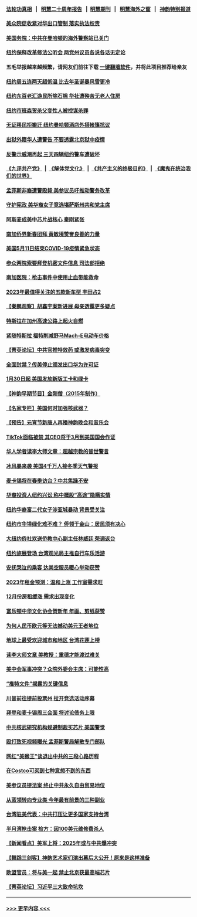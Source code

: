 #### [法轮功真相](https://github.com/gfw-breaker/truth/blob/master/README.md?t=0) &nbsp;&nbsp;|&nbsp;&nbsp; [明慧二十周年报告](https://github.com/gfw-breaker/mh-reports/blob/master/README.md?t=0) &nbsp;&nbsp;|&nbsp;&nbsp;[明慧期刊](https://github.com/gfw-breaker/mh-qikan) &nbsp;&nbsp;|&nbsp;&nbsp; [明慧海外之窗](https://github.com/gfw-breaker/mh-news/blob/master/README.md?t=0) &nbsp;&nbsp;|&nbsp;&nbsp; [神韵特别报道](https://github.com/gfw-breaker/mh-news/blob/master/shenyun.md?t=0)
#### [美众院促收紧对华出口管制 落实执法权责](../pages/nsc412/n13919269.md?t=01311843) 
#### [美国务院：中共在曼哈顿的海外警察站已关门](../pages/nsc412/n13919091.md?t=01311843) 
#### [纽约保释改革修法公听会 两党州议员各说各话无定论](../pages/nsc412/n13919201.md?t=01311843) 
#### 五毛举报越来越频繁，请网友们前往下载 [一键翻墙软件](https://github.com/gfw-breaker/ssr-accounts)，并将此项目推荐给亲友
#### [纽约周五连两天超低温 比去年圣诞暴风雪更冷](../pages/nsc412/n13919199.md?t=01311843) 
#### [纽约东百老汇游民所除石棉 华社遭殃苦无老人住房](../pages/nsc412/n13919204.md?t=01311843) 
#### [纽约市班森贺杀父变性人被控谋杀罪](../pages/nsc412/n13919231.md?t=01311843) 
#### [无证移民拒搬迁 纽约曼哈顿酒店外搭帐篷抗议](../pages/nsc412/n13919215.md?t=01311843) 
#### [出狱外籍华人遭警告 不要透露北京狱中疫情](../pages/nsc412/n13919241.md?t=01311843) 
#### [反警示威潮再起 三天四辆纽约警车遭破坏](../pages/nsc412/n13919210.md?t=01311843) 
#### [《九评共产党》](https://github.com/begood0513/9ping.md/blob/master/README.md) &nbsp;|&nbsp; [《解体党文化》](../../../../jtdwh.md/blob/master/README.md)  &nbsp;|&nbsp; [《共产主义的终极目的》](../../../../gczydzjmd.md/blob/master/README.md) &nbsp;|&nbsp; [《魔鬼在统治我们的世界》](../../../../mgztzwmdsj.md/blob/master/README.md) 
#### [孟菲斯非裔遭警殴毙 美参议员吁推动警务改革](../pages/nsc412/n13919099.md?t=01311843) 
#### [守护宪政 美华裔女子竞选堪萨斯州共和党主席](../pages/nsc412/n13919230.md?t=01311843) 
#### [阿斯麦成美中芯片战核心 秦刚紧张](../pages/nsc412/n13919001.md?t=01311843) 
#### [南加侨界新春团拜 黄敏境赞誉良善的力量](../pages/nsc412/n13919221.md?t=01311843) 
#### [美国5月11日结束COVID-19疫情紧急状态](../pages/nsc412/n13919139.md?t=01311843) 
#### [参众两院索要拜登机密文件信息 司法部拒绝](../pages/nsc412/n13919009.md?t=01311843) 
#### [南加医院：枪击事件中使用止血带能救命](../pages/nsc412/n13919074.md?t=01311843) 
#### [2023年最值得关注的五款新车型 丰田占2](../pages/nsc412/n13912685.md?t=01311843) 
#### [【秦鹏观察】胡鑫宇案新进展 母亲透露更多疑点](../pages/nsc412/n13919022.md?t=01311843) 
#### [特斯拉在加州高速公路上起火自燃](../pages/nsc412/n13919064.md?t=01311843) 
#### [紧随特斯拉 福特削减野马Mach-E电动车价格](../pages/nsc412/n13919014.md?t=01311843) 
#### [【菁英论坛】中共官推特效药 或激发病毒突变](../pages/nsc412/n13918982.md?t=01311843) 
#### [全面封禁？传美停止颁发出口华为许可证](../pages/nsc412/n13918976.md?t=01311843) 
#### [1月30日起 美国发放新版工卡和绿卡](../pages/nsc412/n13918904.md?t=01311843) 
#### [【神韵早期节目】金刚僧（2015年制作）](../pages/nsc412/n13918984.md?t=01311843) 
#### [【名家专栏】美国何时加强核武器？](../pages/nsc412/n13917911.md?t=01311843) 
#### [【预告】元宵节新唐人再播神韵晚会和音乐会](../pages/nsc412/n13917557.md?t=01311843) 
#### [TikTok面临被禁 其CEO将于3月到美国国会作证](../pages/nsc412/n13918844.md?t=01311843) 
#### [华人学者读李大师文章：超越宗教的普世警言](../pages/nsc412/n13918422.md?t=01311843) 
#### [冰风暴来袭 美国4千万人接冬季天气警报](../pages/nsc412/n13918846.md?t=01311843) 
#### [麦卡锡将在春季访台？中共焦躁不安](../pages/nsc412/n13918837.md?t=01311843) 
#### [华裔投资人纽约兴讼 称中概股“高途”隐瞒实情](../pages/nsc412/n13918279.md?t=01311843) 
#### [纽约华裔富二代女子涉亚城暴动 背景受关注](../pages/nsc412/n13918325.md?t=01311843) 
#### [纽约市华埠绿化难不难？ 侨领于金山：居民须有决心](../pages/nsc412/n13918283.md?t=01311843) 
#### [大纽约侨社欢送侨教中心副主任林威廷 荣调返台](../pages/nsc412/n13918407.md?t=01311843) 
#### [纽约旅展登场  台湾观光局主推自行车乐活游](../pages/nsc412/n13918385.md?t=01311843) 
#### [安抚哭泣的乘客 达美空服员暖心举动获赞](../pages/nsc412/n13918377.md?t=01311843) 
#### [2023年租金预测：温和上涨 工作室需求旺](../pages/nsc412/n13918321.md?t=01311843) 
#### [12月份房租缓涨 需求出现变化](../pages/nsc412/n13918128.md?t=01311843) 
#### [富乐顿中华文化协会贺新年 年画、剪纸获赞](../pages/nsc412/n13918182.md?t=01311843) 
#### [为何人民币欧元等无法撼动美元王者地位](../pages/nsc412/n13917579.md?t=01311843) 
#### [地球上最受欢迎城市和地区 台湾花莲上榜](../pages/nsc412/n13918031.md?t=01311843) 
#### [读李大师文章 美教授：重德才能渡过难关](../pages/nsc412/n13918070.md?t=01311843) 
#### [美中会军事冲突？众院外委会主席：可能性高](../pages/nsc412/n13918068.md?t=01311843) 
#### [“推特文件”揭露的关键信息](../pages/nsc412/n13917283.md?t=01311843) 
#### [川普前往提前投票州 拉开竞选活动序幕](../pages/nsc412/n13918029.md?t=01311843) 
#### [拜登和麦卡锡周三会面 将讨论债务上限](../pages/nsc412/n13918039.md?t=01311843) 
#### [中共核武研究机构规避制裁买芯片 美国警觉](../pages/nsc412/n13918033.md?t=01311843) 
#### [殴打致死视频曝光 孟菲斯警局解散专门部队](../pages/nsc412/n13917973.md?t=01311843) 
#### [网红“美猴王”谈退出中共的三段心路历程](../pages/nsc412/n13917706.md?t=01311843) 
#### [在Costco可买到七种意想不到的东西](../pages/nsc412/n13914456.md?t=01311843) 
#### [美参议员提法案 终止中共永久自由贸易地位](../pages/nsc412/n13916826.md?t=01311843) 
#### [从蓝领转向专业类 今年最有前景的三种副业](../pages/nsc412/n13911504.md?t=01311843) 
#### [台湾驻美代表：中共打压让更多国家支持台湾](../pages/nsc412/n13917611.md?t=01311843) 
#### [半月湾枪击案 检方：因100美元维修费杀人](../pages/nsc412/n13917568.md?t=01311843) 
#### [【新闻看点】美军上将：2025年或与中共爆冲突](../pages/nsc412/n13917496.md?t=01311843) 
#### [【舞蹈三剑客】神韵艺术家们演出幕后大公开！原来是这样准备](../pages/nsc412/n13917540.md?t=01311843) 
#### [欧盟官员：将与美一起 禁止北京获最高端芯片](../pages/nsc412/n13917511.md?t=01311843) 
#### [【菁英论坛】习近平三大致命坑坎](../pages/nsc412/n13917433.md?t=01311843) 

----
#### [ >>> 更早内容 <<< ](../indexes/nsc412-earlier.md)
